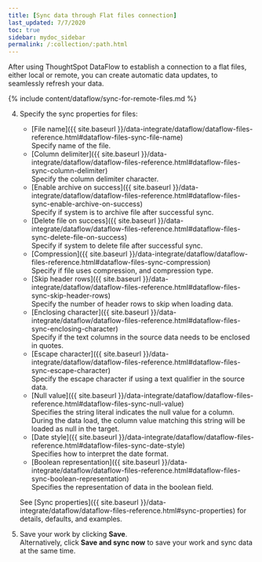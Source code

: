 ```yaml
---
title: [Sync data through Flat files connection]
last_updated: 7/7/2020
toc: true
sidebar: mydoc_sidebar
permalink: /:collection/:path.html
---
```

After using ThoughtSpot DataFlow to establish a connection to a flat files, either local or remote, you can create automatic data updates, to seamlessly refresh your data.

{% include content/dataflow/sync-for-remote-files.md %}

4. Specify the sync properties for files:

     * [File name]({{ site.baseurl }}/data-integrate/dataflow/dataflow-files-reference.html#dataflow-files-sync-file-name)<br/>Specify name of the file.
     * [Column delimiter]({{ site.baseurl }}/data-integrate/dataflow/dataflow-files-reference.html#dataflow-files-sync-column-delimiter)<br/>Specify the column delimiter character.
     * [Enable archive on success]({{ site.baseurl }}/data-integrate/dataflow/dataflow-files-reference.html#dataflow-files-sync-enable-archive-on-success)<br/>Specify if system is to archive file after successful sync.
     * [Delete file on success]({{ site.baseurl }}/data-integrate/dataflow/dataflow-files-reference.html#dataflow-files-sync-delete-file-on-success)<br/>Specify if system to delete file after successful sync.
     * [Compression]({{ site.baseurl }}/data-integrate/dataflow/dataflow-files-reference.html#dataflow-files-sync-compression)<br/>Specify if file uses compression, and compression type.
     * [Skip header rows]({{ site.baseurl }}/data-integrate/dataflow/dataflow-files-reference.html#dataflow-files-sync-skip-header-rows)<br/>Specify the number of header rows to skip when loading data.
     * [Enclosing character]({{ site.baseurl }}/data-integrate/dataflow/dataflow-files-reference.html#dataflow-files-sync-enclosing-character)<br/>Specify if the text columns in the source data needs to be enclosed in quotes.
     * [Escape character]({{ site.baseurl }}/data-integrate/dataflow/dataflow-files-reference.html#dataflow-files-sync-escape-character)<br/>Specify the escape character if using a text qualifier in the source data.
     * [Null value]({{ site.baseurl }}/data-integrate/dataflow/dataflow-files-reference.html#dataflow-files-sync-null-value)<br/>Specifies the string literal indicates the null value for a column. During the data load, the column value matching this string will be loaded as null in the target.
     * [Date style]({{ site.baseurl }}/data-integrate/dataflow/dataflow-files-reference.html#dataflow-files-sync-date-style)<br/>Specifies how to interpret the date format.
     * [Boolean representation]({{ site.baseurl }}/data-integrate/dataflow/dataflow-files-reference.html#dataflow-files-sync-boolean-representation)<br/>Specifies the representation of data in the boolean field.

     See [Sync properties]({{ site.baseurl }}/data-integrate/dataflow/dataflow-files-reference.html#sync-properties) for details, defaults, and examples.

5. Save your work by clicking **Save**.<br/>Alternatively, click **Save and sync now** to save your work and sync data at the same time.

